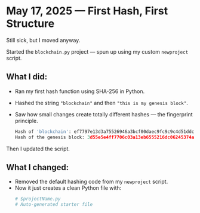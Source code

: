 # May 17, 2025 — First Hash, First Structure

Still sick, but I moved anyway.

Started the `blockchain.py` project — spun up using my custom `newproject` script.

## What I did:

- Ran my first hash function using SHA-256 in Python.
- Hashed the string `"blockchain"` and then `"this is my genesis block"`.
- Saw how small changes create totally different hashes — the fingerprint principle.

   ```python
  Hash of 'blockchain': ef7797e13d3a75526946a3bcf00daec9fc9c9c4d51ddc7cc5df888f74dd434d1
  Hash of the genesis block: 3d55e5e4ff7706c03a13eb6555216dc06245374a49971e8babe86de1f114c0ed

Then I updated the script.

## What I changed:

- Removed the default hashing code from my `newproject` script.
- Now it just creates a clean Python file with:
  ```python
  # $projectName.py
  # Auto-generated starter file
